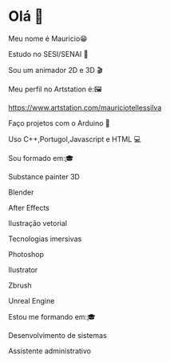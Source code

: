  # Olá 👋   
 
Meu nome é Mauricio😁  

Estudo no SESI/SENAI 🏫

Sou um animador 2D e 3D 🎬 

Meu perfil no Artstation é:🖼

https://www.artstation.com/mauriciotellessilva

Faço projetos com o Arduino 📱 

Uso C++,Portugol,Javascript e HTML 💻

Sou formado em:🎓

Substance painter 3D

Blender

After Effects

Ilustração vetorial

Tecnologias imersivas

Photoshop

Ilustrator

Zbrush

Unreal Engine

Estou me formando em:🎓

Desenvolvimento de sistemas

Assistente administrativo
